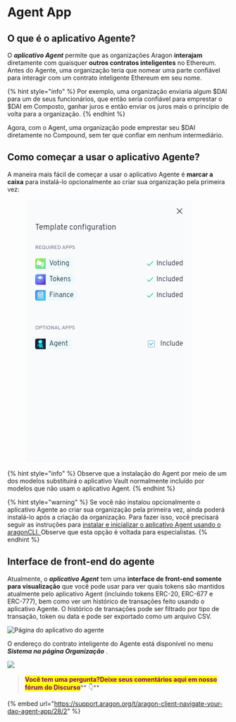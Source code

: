 # Agent App

## O que é o aplicativo Agente? <a href="#what-is-the-agent-app" id="what-is-the-agent-app"></a>

O _**aplicativo Agent**_ permite que as organizações Aragon **interajam** diretamente com quaisquer **outros contratos inteligentes** no Ethereum. Antes do Agente, uma organização teria que nomear uma parte confiável para interagir com um contrato inteligente Ethereum em seu nome.

{% hint style="info" %}
Por exemplo, uma organização enviaria algum $DAI para um de seus funcionários, que então seria confiável para emprestar o $DAI em Composto, ganhar juros e então enviar os juros mais o princípio de volta para a organização.
{% endhint %}

Agora, com o Agent, uma organização pode emprestar seu $DAI diretamente no Compound, sem ter que confiar em nenhum intermediário.

## Como começar a usar o aplicativo Agente? <a href="#how-to-start-using-the-agent-app" id="how-to-start-using-the-agent-app"></a>

A maneira mais fácil de começar a usar o aplicativo Agente é **marcar a caixa** para instalá-lo opcionalmente ao criar sua organização pela primeira vez:

<figure><img src="../../../../../.gitbook/assets/image (5).png" alt=""><figcaption></figcaption></figure>

{% hint style="info" %}
Observe que a instalação do Agent por meio de um dos modelos substituirá o aplicativo Vault normalmente incluído por modelos que não usam o aplicativo Agent.
{% endhint %}

{% hint style="warning" %}
Se você não instalou opcionalmente o aplicativo Agente ao criar sua organização pela primeira vez, ainda poderá instalá-lo após a criação da organização. Para fazer isso, você precisará seguir as instruções para [instalar e inicializar o aplicativo Agent usando o aragonCLI. ](https://github.com/aragon/aragon-apps)Observe que esta opção é voltada para especialistas.
{% endhint %}

## **Interface de front-end do agente** <a href="#agent-frontend-interface" id="agent-frontend-interface"></a>

Atualmente, o _**aplicativo Agent**_ tem uma **interface de front-end somente para visualização** que você pode usar para ver quais tokens são mantidos atualmente pelo aplicativo Agent (incluindo tokens ERC-20, ERC-677 e ERC-777), bem como ver um histórico de transações feito usando o aplicativo Agente. O histórico de transações pode ser filtrado por tipo de transação, token ou data e pode ser exportado como um arquivo CSV.

![Página do aplicativo do agente](https://d33v4339jhl8k0.cloudfront.net/docs/assets/5c98a4fe0428633d2cf3fcf7/images/5e8ce5d32c7d3a7e9aea8d19/file-r5322DPQHX.png)

O endereço do contrato inteligente do Agente está disponível no menu _**Sistema na página Organização**_ .

![](https://d33v4339jhl8k0.cloudfront.net/docs/assets/5c98a4fe0428633d2cf3fcf7/images/5d8bcdad2c7d3a7e9ae1a16d/file-pJP6dzQfhR.png)

> <mark style="color:purple;">**Você tem uma pergunta?Deixe seus comentários aqui em nosso fórum do Discurso**</mark>** 👇**

{% embed url="https://support.aragon.org/t/aragon-client-navigate-your-dao-agent-app/28/2" %}
